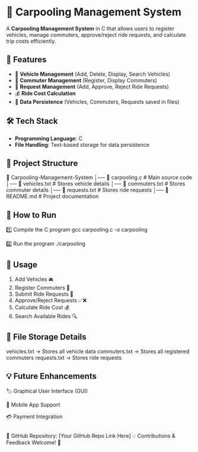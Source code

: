 # 🚗 Carpooling Management System

A **Carpooling Management System** in C that allows users to register vehicles, manage commuters, approve/reject ride requests, and calculate trip costs efficiently.

## 📌 Features

- 🚖 **Vehicle Management** (Add, Delete, Display, Search Vehicles)
- 🏃 **Commuter Management** (Register, Display Commuters)
- 🔄 **Request Management** (Add, Approve, Reject Ride Requests)
- 💰 **Ride Cost Calculation**
- 📂 **Data Persistence** (Vehicles, Commuters, Requests saved in files)

## 🛠️ Tech Stack

- **Programming Language**: C
- **File Handling**: Text-based storage for data persistence

## 📂 Project Structure
📁 Carpooling-Management-System
│── 📄 carpooling.c        # Main source code
│── 📄 vehicles.txt        # Stores vehicle details
│── 📄 commuters.txt       # Stores commuter details
│── 📄 requests.txt        # Stores ride requests
│── 📄 README.md           # Project documentation

## 🚀 How to Run
1️⃣ Compile the C program
gcc carpooling.c -o carpooling

2️⃣ Run the program
./carpooling

## 📜 Usage
1. Add Vehicles 🚘
2. Register Commuters 👥
3. Submit Ride Requests 📌
4. Approve/Reject Requests ✅❌
5. Calculate Ride Cost 💰
6. Search Available Rides 🔍

## 📄 File Storage Details
vehicles.txt → Stores all vehicle data
commuters.txt → Stores all registered commuters
requests.txt → Stores ride requests

## 💡 Future Enhancements
🏷️ Graphical User Interface (GUI)

📱 Mobile App Support

💳 Payment Integration
##
🔗 GitHub Repository: [Your GitHub Repo Link Here]
💡 Contributions & Feedback Welcome! 🚀
